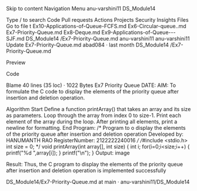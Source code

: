 Skip to content
Navigation Menu
anu-varshini11
DS_Module14

Type / to search
Code
Pull requests
Actions
Projects
Security
Insights
Files
Go to file
t
Ex10-Applications-of-Queue-FCFS.md
Ex6-Circular-queue..md
Ex7-Priority-Queue.md
Ex8-Deque.md
Ex9-Applications-of-Queue---SJF.md
DS_Module14
/Ex7-Priority-Queue.md
anu-varshini11
anu-varshini11
Update Ex7-Priority-Queue.md
abad084
 · 
last month
DS_Module14
/Ex7-Priority-Queue.md

Preview

Code

Blame
40 lines (35 loc) · 1022 Bytes
Ex7 Priority Queue
DATE:
AIM:
To formulate the C code to display the elements of the priority queue after insertion and deletion operation.

Algorithm
Start
Define a function printArray() that takes an array and its size as parameters.
Loop through the array from index 0 to size-1.
Print each element of the array during the loop.
After printing all elements, print a newline for formatting.
End
Program:
/*
Program to o display the elements of the priority queue after insertion and deletion operation
Developed by: HANUMANTH RAO 
RegisterNumber: 2122222240016
*/
/*#include <stdio.h> 
int size = 0; 
*/ 
void printArray(int array[], int size) 
{ 
int i; 
for(i=0;i<size;i++) 
{ 
printf("%d ",array[i]); 
} 
printf("\n"); 
}
Output:
image

Result:
Thus, the C program to display the elements of the priority queue after insertion and deletion operation is implemented successfully

DS_Module14/Ex7-Priority-Queue.md at main · anu-varshini11/DS_Module14
